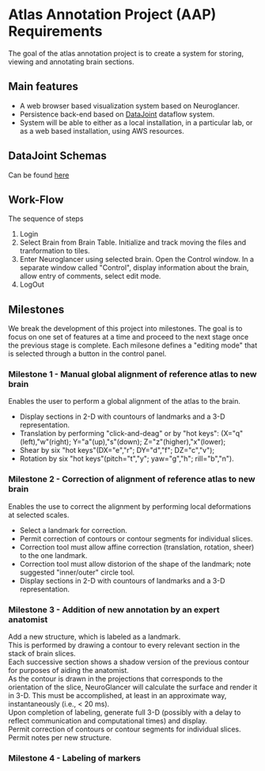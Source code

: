 # Atlas Annotation Project (AAP) Requirements
The goal of the atlas annotation project is to create a system for storing, viewing and annotating brain sections.

## Main features
* A web browser based visualization system based on Neuroglancer.
* Persistence back-end based on [DataJoint](https://datajoint.io/) dataflow system.
* System will be able to either as a local installation, in a particular lab, or as a web based installation, using AWS resources.

## DataJoint Schemas
   Can be found [here](https://github.com/ActiveBrainAtlas/Datajoint_Interface/blob/master/project_schemas/atlas_schema_python_v3/creator_atlas_v3.ipynb)

## Work-Flow
The sequence of steps 

1. Login
2. Select Brain from Brain Table. Initialize and track moving the files and tranformation to tiles.
3. Enter Neuroglancer using selected brain. Open the Control window.
  In a separate window called "Control", display information about the brain, allow entry of comments, select edit mode.
1. LogOut

## Milestones
We break the development of this project into milestones. The goal is to focus on one set of features at a time and proceed to the next stage once the previous stage is complete. Each milesone defines a "editing mode" that is selected through a button in the control panel.

### Milestone 1 - Manual global alignment of reference atlas to new brain 
Enables the user to perform a global alignment of the atlas to the brain. 

* Display sections in 2-D with countours of landmarks and a 3-D representation.  
* Translation by performing "click-and-deag" or by "hot keys": (X="q"(left),"w"(right); Y="a"(up),"s"(down); Z="z"(higher),"x"(lower); 
* Shear by six "hot keys"(DX="e","r"; DY="d","f"; DZ="c","v"); 
* Rotation by six "hot keys"(pitch="t","y"; yaw="g","h"; rill="b","n").  

### Milestone 2 - Correction of alignment of reference atlas to new brain
Enables the use to correct the alignment by performing local deformations at selected scales.

* Select a landmark for correction.  
* Permit correction of contours or contour segments for individual slices.  
* Correction tool must allow affine correction (translation, rotation, sheer) to the one landmark.  
* Correction tool must allow distorion of the shape of the landmark; note suggested "inner/outer" circle tool.  
* Display sections in 2-D with countours of landmarks and a 3-D representation.   

### Milestone 3 - Addition of new annotation by an expert anatomist 
Add a new structure, which is labeled as a landmark.  
This is performed by drawing a contour to every relevant section in the stack of brain slices.  
Each successive section shows a shadow version of the previous contour for purposes of aiding the anatomist.  
As the contour is drawn in the projections that corresponds to the orientation of the slice, NeuroGlancer will calculate the surface and render it in 3-D. This must be accomplished, at least in an approximate way, instantaneously (i.e., < 20 ms).  
Upon completion of labeling, generate full 3-D (possibly with a delay to reflect communication and computational times) and display.  
Permit correction of contours or contour segments for individual slices. 
Permit notes per new structure.
### Milestone 4 - Labeling of markers
